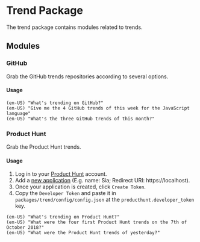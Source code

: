 # Trend Package

The trend package contains modules related to trends.

## Modules

### GitHub

Grab the GitHub trends repositories according to several options.

#### Usage

```
(en-US) "What's trending on GitHub?"
(en-US) "Give me the 4 GitHub trends of this week for the JavaScript language"
(en-US) "What's the three GitHub trends of this month?"
```

### Product Hunt

Grab the Product Hunt trends.

#### Usage

1. Log in to your [Product Hunt](https://www.producthunt.com/) account.
2. Add a [new application](https://www.producthunt.com/v1/oauth/applications) (E.g. name: Sia; Redirect URI: https://localhost).
3. Once your application is created, click `Create Token`.
4. Copy the `Developer Token` and paste it in `packages/trend/config/config.json` at the `producthunt.developer_token` key.

```
(en-US) "What's trending on Product Hunt?"
(en-US) "What were the four first Product Hunt trends on the 7th of October 2018?"
(en-US) "What were the Product Hunt trends of yesterday?"

```
